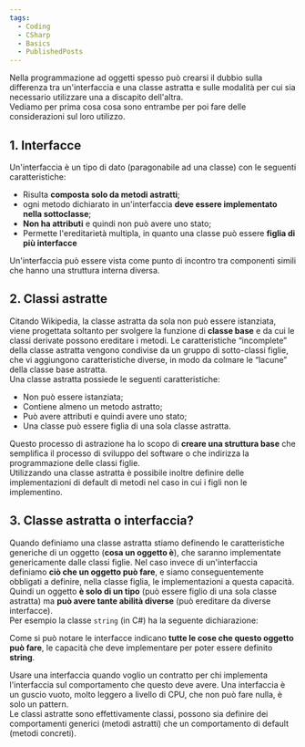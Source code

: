 ```yaml
---
tags:
  - Coding
  - CSharp
  - Basics
  - PublishedPosts
---
```



Nella programmazione ad oggetti spesso può crearsi il dubbio sulla differenza tra un'interfaccia e una classe astratta e sulle modalità per cui sia necessario utilizzare una a discapito dell'altra.  
Vediamo per prima cosa cosa sono entrambe per poi fare delle considerazioni sul loro utilizzo.

## 1. Interfacce

Un'interfaccia è un tipo di dato (paragonabile ad una classe) con le seguenti caratteristiche:

-   Risulta **composta solo da metodi astratti**;
-   ogni metodo dichiarato in un'interfaccia **deve essere implementato nella sottoclasse**;
-   **Non ha attributi** e quindi non può avere uno stato;
-   Permette l'ereditarietà multipla, in quanto una classe può essere **figlia di più interfacce**

Un'interfaccia può essere vista come punto di incontro tra componenti simili che hanno una struttura interna diversa.

## 2. Classi astratte

Citando Wikipedia, la classe astratta da sola non può essere istanziata, viene progettata soltanto per svolgere la funzione di **classe base** e da cui le classi derivate possono ereditare i metodi. Le caratteristiche “incomplete” della classe astratta vengono condivise da un gruppo di sotto-classi figlie, che vi aggiungono caratteristiche diverse, in modo da colmare le “lacune” della classe base astratta.  
Una classe astratta possiede le seguenti caratteristiche:

-   Non può essere istanziata;
-   Contiene almeno un metodo astratto;
-   Può avere attributi e quindi avere uno stato;
-   Una classe può essere figlia di una sola classe astratta.

Questo processo di astrazione ha lo scopo di **creare una struttura base** che semplifica il processo di sviluppo del software o che indirizza la programmazione delle classi figlie.  
Utilizzando una classe astratta è possibile inoltre definire delle implementazioni di default di metodi nel caso in cui i figli non le implementino.

## 3. Classe astratta o interfaccia?

Quando definiamo una classe astratta stiamo definendo le caratteristiche generiche di un oggetto (**cosa un oggetto è**), che saranno implementate genericamente dalle classi figlie. Nel caso invece di un'interfaccia definiamo **ciò che un oggetto può fare**, e siamo conseguentemente obbligati a definire, nella classe figlia, le implementazioni a questa capacità.  
Quindi un oggetto **è solo di un tipo** (può essere figlio di una sola classe astratta) ma **può avere tante abilità diverse** (può ereditare da diverse interfacce).  
Per esempio la classe `string` (in C#) ha la seguente dichiarazione:

Come si può notare le interfacce indicano **tutte le cose che questo oggetto può fare**, le capacità che deve implementare per poter essere definito **string**.

Usare una interfaccia quando voglio un contratto per chi implementa l'interfaccia sul comportamento che questo deve avere. Una interfaccia è un guscio vuoto, molto leggero a livello di CPU, che non può fare nulla, è solo un pattern.  
Le classi astratte sono effettivamente classi, possono sia definire dei comportamenti generici (metodi astratti) che un comportamento di default (metodi concreti).